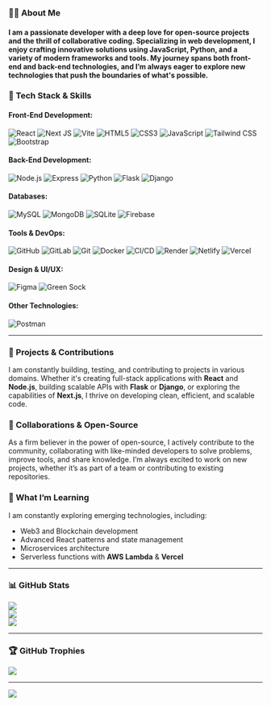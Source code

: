 ### 👨‍💻 About Me

#### I am a passionate developer with a deep love for open-source projects and the thrill of collaborative coding. Specializing in **web development**, I enjoy crafting innovative solutions using **JavaScript**, **Python**, and a variety of modern frameworks and tools. My journey spans both front-end and back-end technologies, and I’m always eager to explore new technologies that push the boundaries of what's possible.

### 🔧 Tech Stack & Skills

#### Front-End Development:
![React](https://img.shields.io/badge/react-%2320232a.svg?style=for-the-badge&logo=react&logoColor=%2361DAFB) ![Next JS](https://img.shields.io/badge/Next-black?style=for-the-badge&logo=next.js&logoColor=white) ![Vite](https://img.shields.io/badge/vite-%23646CFF.svg?style=for-the-badge&logo=vite&logoColor=white) ![HTML5](https://img.shields.io/badge/html5-%23E34F26.svg?style=for-the-badge&logo=html5&logoColor=white) ![CSS3](https://img.shields.io/badge/css3-%231572B6.svg?style=for-the-badge&logo=css3&logoColor=white) ![JavaScript](https://img.shields.io/badge/javascript-%23323330.svg?style=for-the-badge&logo=javascript&logoColor=%23F7DF1E) ![Tailwind CSS](https://img.shields.io/badge/tailwind%20css-%2338B2AC.svg?style=for-the-badge&logo=tailwindcss&logoColor=white) ![Bootstrap](https://img.shields.io/badge/bootstrap-%23563D7C.svg?style=for-the-badge&logo=bootstrap&logoColor=white)

#### Back-End Development:
![Node.js](https://img.shields.io/badge/node.js-%23339933.svg?style=for-the-badge&logo=node.js&logoColor=white) ![Express](https://img.shields.io/badge/express-%23000000.svg?style=for-the-badge&logo=express&logoColor=white) ![Python](https://img.shields.io/badge/python-3670A0?style=for-the-badge&logo=python&logoColor=ffdd54) ![Flask](https://img.shields.io/badge/flask-%23000.svg?style=for-the-badge&logo=flask&logoColor=white) ![Django](https://img.shields.io/badge/django-%23092E20.svg?style=for-the-badge&logo=django&logoColor=white)

#### Databases:
![MySQL](https://img.shields.io/badge/mysql-4479A1.svg?style=for-the-badge&logo=mysql&logoColor=white) ![MongoDB](https://img.shields.io/badge/mongodb-%2347A248.svg?style=for-the-badge&logo=mongodb&logoColor=white) ![SQLite](https://img.shields.io/badge/sqlite-%2307405e.svg?style=for-the-badge&logo=sqlite&logoColor=white) ![Firebase](https://img.shields.io/badge/firebase-%23039BE5.svg?style=for-the-badge&logo=firebase)

#### Tools & DevOps:
![GitHub](https://img.shields.io/badge/github-%23121011.svg?style=for-the-badge&logo=github&logoColor=white) ![GitLab](https://img.shields.io/badge/gitlab-%23181717.svg?style=for-the-badge&logo=gitlab&logoColor=white) ![Git](https://img.shields.io/badge/git-%23F05033.svg?style=for-the-badge&logo=git&logoColor=white) ![Docker](https://img.shields.io/badge/docker-%232496ED.svg?style=for-the-badge&logo=docker&logoColor=white) ![CI/CD](https://img.shields.io/badge/github%20actions-%232671E5.svg?style=for-the-badge&logo=githubactions&logoColor=white) ![Render](https://img.shields.io/badge/Render-%46E3B7.svg?style=for-the-badge&logo=render&logoColor=white) ![Netlify](https://img.shields.io/badge/netlify-%23000000.svg?style=for-the-badge&logo=netlify&logoColor=#00C7B7) ![Vercel](https://img.shields.io/badge/vercel-%23000000.svg?style=for-the-badge&logo=vercel&logoColor=white)

#### Design & UI/UX:
![Figma](https://img.shields.io/badge/figma-%23F24E1E.svg?style=for-the-badge&logo=figma&logoColor=white) ![Green Sock](https://img.shields.io/badge/green%20sock-88CE02?style=for-the-badge&logo=greensock&logoColor=white)

#### Other Technologies:
![Postman](https://img.shields.io/badge/Postman-FF6C37?style=for-the-badge&logo=postman&logoColor=white)

---

### 🚀 Projects & Contributions

I am constantly building, testing, and contributing to projects in various domains. Whether it's creating full-stack applications with **React** and **Node.js**, building scalable APIs with **Flask** or **Django**, or exploring the capabilities of **Next.js**, I thrive on developing clean, efficient, and scalable code.

### 🔄 Collaborations & Open-Source

As a firm believer in the power of open-source, I actively contribute to the community, collaborating with like-minded developers to solve problems, improve tools, and share knowledge. I’m always excited to work on new projects, whether it’s as part of a team or contributing to existing repositories.

### 🌱 What I’m Learning

I am constantly exploring emerging technologies, including:
- Web3 and Blockchain development
- Advanced React patterns and state management
- Microservices architecture
- Serverless functions with **AWS Lambda** & **Vercel**

---

### 📊 GitHub Stats
![](https://github-readme-stats.vercel.app/api?username=eustachekamala&theme=dark&hide_border=false&include_all_commits=false&count_private=false)<br/>
![](https://github-readme-streak-stats.herokuapp.com/?user=eustachekamala&theme=dark&hide_border=false)<br/>
![](https://github-readme-stats.vercel.app/api/top-langs/?username=eustachekamala&theme=dark&hide_border=false&include_all_commits=false&count_private=false&layout=compact)

---

### 🏆 GitHub Trophies
![](https://github-profile-trophy.vercel.app/?username=eustachekamala&theme=radical&no-frame=false&no-bg=false&margin-w=4)

---

[![](https://visitcount.itsvg.in/api?id=eustachekamala&icon=5&color=0)](https://visitcount.itsvg.in)
